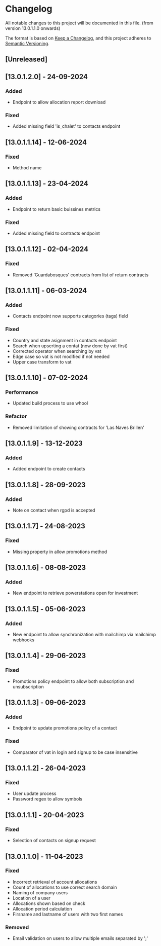 # Changelog

All notable changes to this project will be documented in this file. (from version 13.0.1.1.0 onwards)

The format is based on [Keep a Changelog](https://keepachangelog.com/en/1.0.0/),
and this project adheres to [Semantic Versioning](https://semver.org/spec/v2.0.0.html).

## [Unreleased]

## [13.0.1.2.0] - 24-09-2024
### Added
- Endpoint to allow allocation report download 

### Fixed
- Added missing field 'is_chalet' to contacts endpoint

## [13.0.1.1.14] - 12-06-2024
### Fixed
- Method name

## [13.0.1.1.13] - 23-04-2024
### Added
- Endpoint to return basic buissines metrics

### Fixed
- Added missing field to contracts endpoint

## [13.0.1.1.12] - 02-04-2024
### Fixed
- Removed 'Guardabosques' contracts from list of return contracts

## [13.0.1.1.11] - 06-03-2024
### Added
- Contacts endpoint now supports categories (tags) field

### Fixed
- Country and state asignment in contacts endpoint
- Search when upserting a contat (now done by vat first)
- Corrected operator when searching by vat
- Edge case so vat is not modified if not needed
- Upper case transform to vat

## [13.0.1.1.10] - 07-02-2024
### Performance
- Updated build process to use whool

### Refactor
- Removed limitation of showing contracts for 'Las Naves Brillen'

## [13.0.1.1.9] - 13-12-2023
### Added
- Added endpoint to create contacts

## [13.0.1.1.8] - 28-09-2023

### Added

- Note on contact when rgpd is accepted

## [13.0.1.1.7] - 24-08-2023

### Fixed

- Missing property in allow promotions method

## [13.0.1.1.6] - 08-08-2023

### Added
- New endpoint to retrieve powerstations open for investment

## [13.0.1.1.5] - 05-06-2023

### Added 
- New endpoint to allow synchronization with mailchimp via mailchimp webhooks


## [13.0.1.1.4] - 29-06-2023

### Fixed
- Promotions policy endpoint to allow both subscription and unsubscription

## [13.0.1.1.3] - 09-06-2023

### Added
- Endpoint to update promotions policy of a contact

### Fixed
- Comparator of vat in login and signup to be case insensitive

## [13.0.1.1.2] - 26-04-2023

### Fixed
- User update process
- Password regex to allow symbols

## [13.0.1.1.1] - 20-04-2023

### Fixed
- Selection of contacts on signup request

## [13.0.1.1.0] - 11-04-2023

### Fixed
- Incorrect retrieval of account allocations
- Count of allocations to use correct search domain
- Naming of company users
- Location of a user
- Allocations shown based on check
- Allocation period calculation
- Firsname and lastname of users with two first names

### Removed
- Email validation on users to allow multiple emails separated by ';'
